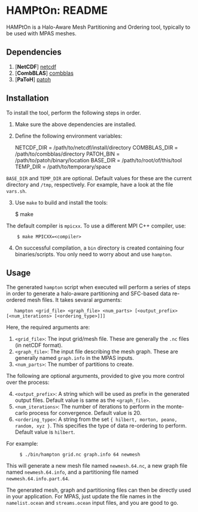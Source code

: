 
# HAMPtOn: README

HAMPtOn is a Halo-Aware Mesh Partitioning and Ordering tool, typically to be used with MPAS meshes.

## Dependencies

  1. [**NetCDF**] [netcdf]
  2. [**CombBLAS**] [combblas]
  3. [**PaToH**] [patoh]

  [netcdf]: http://www.unidata.ucar.edu/downloads/netcdf    "NetCDF"
  [combblas]: http://gauss.cs.ucsb.edu/~aydin/CombBLAS      "Combinatorial BLAS"
  [patoh]: http://bmi.osu.edu/umit/software.html            "PaToH"

## Installation

  To install the tool, perform the following steps in order.

  1. Make sure the above dependencies are installed.
  2. Define the following environment variables:

        NETCDF_DIR    = /path/to/netcdf/install/directory
        COMBBLAS_DIR  = /path/to/combblas/directory
        PATOH_BIN     = /path/to/patoh/binary/location
        BASE_DIR      = /path/to/root/of/this/tool
        TEMP_DIR      = /path/to/temporary/space

  `BASE_DIR` and `TEMP_DIR` are optional. Default values for these are the current directory and `/tmp`, respectively. For example, have a look at the file `vars.sh`.

  3. Use `make` to build and install the tools:

        $ make

  The default compiler is `mpicxx`. To use a different MPI C++ compiler, use:

        $ make MPICXX=<compiler>

  4. On successful compilation, a `bin` directory is created containing four binaries/scripts. You only need to worry about and use `hampton`.


## Usage

 The generated `hampton` script when executed will perform a series of steps in order to generate a halo-aware partitioning and SFC-based data re-ordered mesh files. It takes sevaral arguments:

       hampton <grid_file> <graph_file> <num_parts> [<output_prefix> [<num_iterations> [<ordering_type>]]]
 
 Here, the required arguments are:
 1. `<grid_file>`: The input grid/mesh file. These are generally the `.nc` files (in netCDF format).
 2. `<graph_file>`: The input file describing the mesh graph. These are generally named `graph.info` in the MPAS inputs.
 3. `<num_parts>`: The number of partitions to create.

 The following are optional arguments, provided to give you more control over the process:

 4. `<output_prefix>`: A string which will be used as prefix in the generated output files. Default value is same as the `<graph_file>`.
 5. `<num_iterations>`: The number of iterations to perform in the monte-carlo process for convergence. Default value is 20.
 6. `<ordering_type>`: A string from the set `{ hilbert, morton, peano, random, xyz }`. This specifies the type of data re-ordering to perform. Default value is `hilbert`.

 For example:

         $ ./bin/hampton grid.nc graph.info 64 newmesh

  This will generate a new mesh file named `newmesh.64.nc`, a new graph file named `newmesh.64.info`, and a partitioning file named `newmesh.64.info.part.64`.

  The generated mesh, graph and partitioning files can then be directly used in your application. For MPAS, just update the file names in the `namelist.ocean` and `streams.ocean` input files, and you are good to go.
